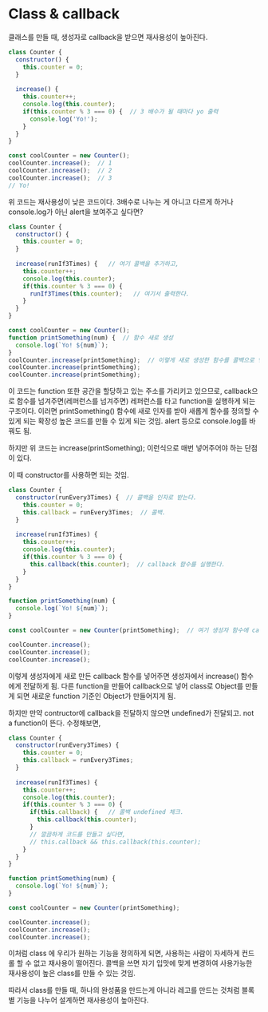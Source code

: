 # Class & callback

클래스를 만들 때, 생성자로 callback을 받으면 재사용성이 높아진다.

```javascript
class Counter {
  constructor() {
    this.counter = 0;
  }
  
  increase() {
    this.counter++;
    console.log(this.counter);
    if(this.counter % 3 === 0) {  // 3 배수가 될 때마다 yo 출력
      console.log('Yo!');
    }
  }
}

const coolCounter = new Counter();
coolCounter.increase();  // 1
coolCounter.increase();  // 2
coolCounter.increase();  // 3
// Yo!
```

위 코드는 재사용성이 낮은 코드이다. 3배수로 나누는 게 아니고 다르게 하거나 console.log가 아닌 alert을 보여주고 싶다면?

```javascript
class Counter {
  constructor() {
    this.counter = 0;
  }
  
  increase(runIf3Times) {   // 여기 콜백을 추가하고,
    this.counter++;
    console.log(this.counter);
    if(this.counter % 3 === 0) {
      runIf3Times(this.counter);   // 여기서 출력한다.
    }
  }
}

const coolCounter = new Counter();
function printSomething(num) {  // 함수 새로 생성
  console.log(`Yo! ${num}`);
}
coolCounter.increase(printSomething);  // 이렇게 새로 생성한 함수를 콜백으로 넣어준다.
coolCounter.increase(printSomething);
coolCounter.increase(printSomething);
```

이 코드는 function 또한 공간을 할당하고 있는 주소를 가리키고 있으므로, callback으로 함수를 넘겨주면(레퍼런스를 넘겨주면) 레퍼런스를 타고 function을 실행하게 되는 구조이다. 이러면 printSomething() 함수에 새로 인자를 받아 새롭게 함수를 정의할 수 있게 되는 확장성 높은 코드를 만들 수 있게 되는 것임. alert 등으로 console.log를 바꿔도 됨.

하지만 위 코드는 increase(printSomething); 이런식으로 매번 넣어주어야 하는 단점이 있다.

이 때 constructor를 사용하면 되는 것임.

```javascript
class Counter {
  constructor(runEvery3Times) {  // 콜백을 인자로 받는다.
    this.counter = 0;
    this.callback = runEvery3Times;  // 콜백.
  }
  
  increase(runIf3Times) {
    this.counter++;
    console.log(this.counter);
    if(this.counter % 3 === 0) {
      this.callback(this.counter);  // callback 함수를 실행한다.
    }
  }
}

function printSomething(num) {
  console.log(`Yo! ${num}`);
}

const coolCounter = new Counter(printSomething);  // 여기 생성자 함수에 callback함수 전달해줌.

coolCounter.increase();
coolCounter.increase();
coolCounter.increase();
```

이렇게 생성자에게 새로 만든 callback 함수를 넣어주면 생성자에서 increase() 함수에게 전달하게 됨. 다른 function을 만들어 callback으로 넣어 class로 Object를 만들게 되면 새로운 function 기준인 Object가 만들어지게 됨.

하지만 만약 contructor에 callback을 전달하지 않으면 undefined가 전달되고. not a function이 뜬다. 수정해보면,

```javascript
class Counter {
  constructor(runEvery3Times) {
    this.counter = 0;
    this.callback = runEvery3Times;
  }
  
  increase(runIf3Times) {
    this.counter++;
    console.log(this.counter);
    if(this.counter % 3 === 0) {
      if(this.callback) {   // 콜백 undefined 체크.
        this.callback(this.counter);        
      }
      // 깔끔하게 코드를 만들고 싶다면,
      // this.callback && this.callback(this.counter);
    }
  }
}

function printSomething(num) {
  console.log(`Yo! ${num}`);
}

const coolCounter = new Counter(printSomething);

coolCounter.increase();
coolCounter.increase();
coolCounter.increase();
```

이처럼 class 에 우리가 원하는 기능을 정의하게 되면, 사용하는 사람이 자세하게 컨드롤 할 수 없고 재사용이 떨어진다. 콜백을 쓰면 자기 입맛에 맞게 변경하여 사용가능한 재사용성이 높은 class를 만들 수 있는 것임.

따라서 class를 만들 때, 하나의 완성품을 만드는게 아니라 레고를 만드는 것처럼 블록 별 기능을 나누어 설계하면 재사용성이 높아진다.
